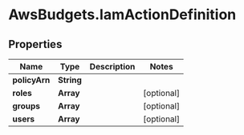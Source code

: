 # AwsBudgets.IamActionDefinition

## Properties

Name | Type | Description | Notes
------------ | ------------- | ------------- | -------------
**policyArn** | **String** |  | 
**roles** | **Array** |  | [optional] 
**groups** | **Array** |  | [optional] 
**users** | **Array** |  | [optional] 


